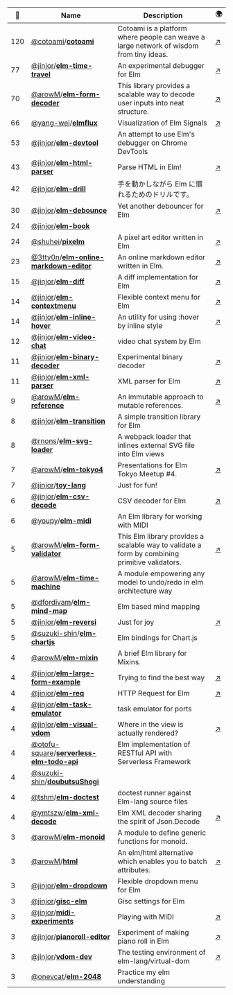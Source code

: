|:star2: | Name | Description | 🌍|
|---|---|---|---|
|120|[@cotoami](https://github.com/cotoami)/[**cotoami**](https://github.com/cotoami/cotoami)|Cotoami is a platform where people can weave a large network of wisdom from tiny ideas.|[:arrow_upper_right:](https://medium.com/@cotoami/cotoami-an-experimental-note-taking-app-focusing-on-connecting-734928d53d2c)|
|77|[@jinjor](https://github.com/jinjor)/[**elm-time-travel**](https://github.com/jinjor/elm-time-travel)|An experimental debugger for Elm|[:arrow_upper_right:](http://package.elm-lang.org/packages/jinjor/elm-time-travel/latest)|
|70|[@arowM](https://github.com/arowM)/[**elm-form-decoder**](https://github.com/arowM/elm-form-decoder)|This library provides a scalable way to decode user inputs into neat structure.|[:arrow_upper_right:](https://package.elm-lang.org/packages/arowM/elm-form-decoder/latest/)|
|66|[@yang-wei](https://github.com/yang-wei)/[**elmflux**](https://github.com/yang-wei/elmflux)|Visualization of Elm Signals|[:arrow_upper_right:](http://yang-wei.github.io/elmflux/)|
|53|[@jinjor](https://github.com/jinjor)/[**elm-devtool**](https://github.com/jinjor/elm-devtool)|An attempt to use Elm's debugger on Chrome DevTools||
|43|[@jinjor](https://github.com/jinjor)/[**elm-html-parser**](https://github.com/jinjor/elm-html-parser)|Parse HTML in Elm!|[:arrow_upper_right:](http://package.elm-lang.org/packages/jinjor/elm-html-parser/latest)|
|42|[@jinjor](https://github.com/jinjor)/[**elm-drill**](https://github.com/jinjor/elm-drill)|手を動かしながら Elm に慣れるためのドリルです。||
|30|[@jinjor](https://github.com/jinjor)/[**elm-debounce**](https://github.com/jinjor/elm-debounce)|Yet another debouncer for Elm|[:arrow_upper_right:](http://package.elm-lang.org/packages/jinjor/elm-debounce/latest/)|
|24|[@jinjor](https://github.com/jinjor)/[**elm-book**](https://github.com/jinjor/elm-book)|||
|24|[@shuhei](https://github.com/shuhei)/[**pixelm**](https://github.com/shuhei/pixelm)|A pixel art editor written in Elm|[:arrow_upper_right:](http://shuheikagawa.com/pixelm/)|
|23|[@3tty0n](https://github.com/3tty0n)/[**elm-online-markdown-editor**](https://github.com/3tty0n/elm-online-markdown-editor)|An online markdown editor written in Elm.|[:arrow_upper_right:](https://3tty0n.github.io/elm-online-markdown-editor/)|
|15|[@jinjor](https://github.com/jinjor)/[**elm-diff**](https://github.com/jinjor/elm-diff)|A diff implementation for Elm|[:arrow_upper_right:](http://package.elm-lang.org/packages/jinjor/elm-diff/latest)|
|14|[@jinjor](https://github.com/jinjor)/[**elm-contextmenu**](https://github.com/jinjor/elm-contextmenu)|Flexible context menu for Elm|[:arrow_upper_right:](http://package.elm-lang.org/packages/jinjor/elm-contextmenu/latest)|
|14|[@jinjor](https://github.com/jinjor)/[**elm-inline-hover**](https://github.com/jinjor/elm-inline-hover)|An utility for using :hover by inline style|[:arrow_upper_right:](http://package.elm-lang.org/packages/jinjor/elm-inline-hover/latest)|
|12|[@jinjor](https://github.com/jinjor)/[**elm-video-chat**](https://github.com/jinjor/elm-video-chat)|video chat system by Elm||
|11|[@jinjor](https://github.com/jinjor)/[**elm-binary-decoder**](https://github.com/jinjor/elm-binary-decoder)|Experimental binary decoder|[:arrow_upper_right:](https://jinjor.github.io/elm-binary-decoder/)|
|11|[@jinjor](https://github.com/jinjor)/[**elm-xml-parser**](https://github.com/jinjor/elm-xml-parser)|XML parser for Elm|[:arrow_upper_right:](http://package.elm-lang.org/packages/jinjor/elm-xml-parser/latest)|
|9|[@arowM](https://github.com/arowM)/[**elm-reference**](https://github.com/arowM/elm-reference)|An immutable approach to mutable references.|[:arrow_upper_right:](http://package.elm-lang.org/packages/arowM/elm-reference/latest)|
|8|[@jinjor](https://github.com/jinjor)/[**elm-transition**](https://github.com/jinjor/elm-transition)|A simple transition library for Elm||
|8|[@rnons](https://github.com/rnons)/[**elm-svg-loader**](https://github.com/rnons/elm-svg-loader)|A webpack loader that inlines external SVG file into Elm views||
|7|[@arowM](https://github.com/arowM)/[**elm-tokyo4**](https://github.com/arowM/elm-tokyo4)|Presentations for Elm Tokyo Meetup #4.|[:arrow_upper_right:](https://arowm.github.io/elm-tokyo4/presentation/)|
|7|[@jinjor](https://github.com/jinjor)/[**toy-lang**](https://github.com/jinjor/toy-lang)|Just for fun!||
|6|[@jinjor](https://github.com/jinjor)/[**elm-csv-decode**](https://github.com/jinjor/elm-csv-decode)|CSV decoder for Elm|[:arrow_upper_right:](http://package.elm-lang.org/packages/jinjor/elm-csv-decode/latest/CsvDecode)|
|6|[@youpy](https://github.com/youpy)/[**elm-midi**](https://github.com/youpy/elm-midi)|An Elm library for working with MIDI||
|5|[@arowM](https://github.com/arowM)/[**elm-form-validator**](https://github.com/arowM/elm-form-validator)|This Elm library provides a scalable way to validate a form by combining primitive validators.|[:arrow_upper_right:](http://package.elm-lang.org/packages/arowM/elm-form-validator/latest)|
|5|[@arowM](https://github.com/arowM)/[**elm-time-machine**](https://github.com/arowM/elm-time-machine)|A module empowering any model to undo/redo in elm architecture way||
|5|[@dfordivam](https://github.com/dfordivam)/[**elm-mind-map**](https://github.com/dfordivam/elm-mind-map)|Elm based mind mapping||
|5|[@jinjor](https://github.com/jinjor)/[**elm-reversi**](https://github.com/jinjor/elm-reversi)|Just for joy|[:arrow_upper_right:](https://jinjor.github.io/elm-reversi/)|
|5|[@suzuki-shin](https://github.com/suzuki-shin)/[**elm-chartjs**](https://github.com/suzuki-shin/elm-chartjs)|Elm bindings for Chart.js||
|4|[@arowM](https://github.com/arowM)/[**elm-mixin**](https://github.com/arowM/elm-mixin)|A brief Elm library for Mixins.||
|4|[@jinjor](https://github.com/jinjor)/[**elm-large-form-example**](https://github.com/jinjor/elm-large-form-example)|Trying to find the best way|[:arrow_upper_right:](https://jinjor.github.io/elm-large-form-sample/)|
|4|[@jinjor](https://github.com/jinjor)/[**elm-req**](https://github.com/jinjor/elm-req)|HTTP Request for Elm|[:arrow_upper_right:](https://package.elm-lang.org/packages/jinjor/elm-req/latest/)|
|4|[@jinjor](https://github.com/jinjor)/[**elm-task-emulator**](https://github.com/jinjor/elm-task-emulator)|task emulator for ports||
|4|[@jinjor](https://github.com/jinjor)/[**elm-visual-vdom**](https://github.com/jinjor/elm-visual-vdom)|Where in the view is actually rendered?|[:arrow_upper_right:](https://jinjor.github.io/elm-visual-vdom/)|
|4|[@otofu-square](https://github.com/otofu-square)/[**serverless-elm-todo-api**](https://github.com/otofu-square/serverless-elm-todo-api)|Elm implementation of RESTful API with Serverless Framework||
|4|[@suzuki-shin](https://github.com/suzuki-shin)/[**doubutsuShogi**](https://github.com/suzuki-shin/doubutsuShogi)|||
|4|[@tshm](https://github.com/tshm)/[**elm-doctest**](https://github.com/tshm/elm-doctest)|doctest runner against Elm-lang source files||
|4|[@ymtszw](https://github.com/ymtszw)/[**elm-xml-decode**](https://github.com/ymtszw/elm-xml-decode)|Elm XML decoder sharing the spirit of Json.Decode|[:arrow_upper_right:](http://package.elm-lang.org/packages/ymtszw/elm-xml-decode/latest/)|
|3|[@arowM](https://github.com/arowM)/[**elm-monoid**](https://github.com/arowM/elm-monoid)|A module to define generic functions for monoid.||
|3|[@arowM](https://github.com/arowM)/[**html**](https://github.com/arowM/html)|An elm/html alternative which enables you to batch attributes.|[:arrow_upper_right:](https://package.elm-lang.org/packages/arowM/html/latest/)|
|3|[@jinjor](https://github.com/jinjor)/[**elm-dropdown**](https://github.com/jinjor/elm-dropdown)|Flexible dropdown menu for Elm||
|3|[@jinjor](https://github.com/jinjor)/[**gisc-elm**](https://github.com/jinjor/gisc-elm)|Gisc settings for Elm||
|3|[@jinjor](https://github.com/jinjor)/[**midi-experiments**](https://github.com/jinjor/midi-experiments)|Playing with MIDI|[:arrow_upper_right:](https://jinjor.github.io/midi-experiments/)|
|3|[@jinjor](https://github.com/jinjor)/[**pianoroll-editor**](https://github.com/jinjor/pianoroll-editor)|Experiment of making piano roll in Elm|[:arrow_upper_right:](https://jinjor.github.io/pianoroll-editor/)|
|3|[@jinjor](https://github.com/jinjor)/[**vdom-dev**](https://github.com/jinjor/vdom-dev)|The testing environment of elm-lang/virtual-dom|[:arrow_upper_right:](https://jinjor.github.io/vdom-dev/)|
|3|[@onevcat](https://github.com/onevcat)/[**elm-2048**](https://github.com/onevcat/elm-2048)|Practice my elm understanding||

